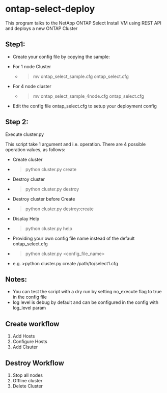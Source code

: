 # ontap-select-deploy
This program talks to the NetApp ONTAP Select Install VM using REST API and deploys a new ONTAP Cluster


## Step1:
* Create your config file by copying the sample:
 * For 1 node Cluster
   * >mv ontap_select_sample.cfg ontap_select.cfg
 * For 4 node cluster
   * >mv ontap_select_sample_4node.cfg ontap_select.cfg 
 
* Edit the config file ontap_select.cfg to setup your deployment config

## Step 2:
Execute cluster.py

This script take 1 argument and i.e. operation. There are 4 possible operation values, as follows: 
* Create cluster
 * >python cluster.py create
* Destroy cluster
 * >python cluster.py destroy
* Destroy cluster before Create
 * >python cluster.py destroy:create
* Display Help
 * >python cluster.py help
* Providing your own config file name instead of the default ontap_select.cfg
 * >python cluster.py <operation> <config_file_name>
 * e.g. >python cluster.py create /path/to/select1.cfg


## Notes:
* You can test the script with a dry run by setting no_execute flag to true in the config file
* log level is debug by default and can be configured in the config with log_level param

## Create workflow
1. Add Hosts
2. Configure Hosts
3. Add Clsuter

## Destroy Workflow
1. Stop all nodes
2. Offline cluster
3. Delete Cluster
